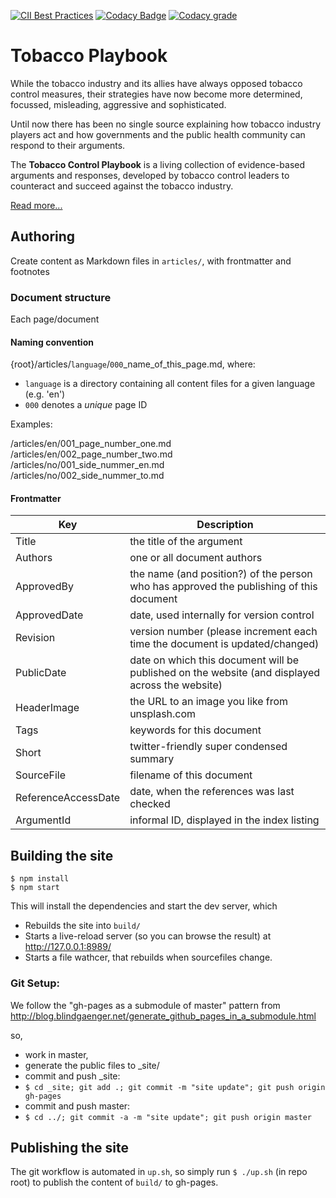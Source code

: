 
[![CII Best Practices](https://bestpractices.coreinfrastructure.org/projects/311/badge)](https://bestpractices.coreinfrastructure.org/projects/311)
[![Codacy Badge](https://api.codacy.com/project/badge/Grade/d057d3f46f2b4cada7ab7ca9a1a2fe94)](https://www.codacy.com/app/baseio/who-tobaccoplaybook?utm_source=github.com&amp;utm_medium=referral&amp;utm_content=tobaccoplaybook/site&amp;utm_campaign=Badge_Grade)
[![Codacy grade](https://img.shields.io/codacy/grade/d057d3f46f2b4cada7ab7ca9a1a2fe94.svg?maxAge=25)]()



# Tobacco Playbook

While the tobacco industry and its allies have always opposed tobacco control measures, their strategies have now become more determined, focussed, misleading, aggressive and sophisticated.
 
Until now there has been no single source explaining how tobacco industry players act and how governments and the public health community can respond to their arguments.
 
The **Tobacco Control Playbook** is a living collection of evidence-based arguments and responses, developed by tobacco control leaders to counteract and succeed against the tobacco industry.

[Read more...](https://tobaccoplaybook.net/en/introduction.html)


## Authoring

Create content as Markdown files in `articles/`, with frontmatter and footnotes

### Document structure

Each page/document

#### Naming convention

{root}/articles/`language`/`000`_name_of_this_page.md, where:  
- `language` is a directory containing all content files for a given language (e.g. 'en')  
- `000` denotes a *unique* page ID


Examples:  

/articles/en/001_page_number_one.md  
/articles/en/002_page_number_two.md  
/articles/no/001_side_nummer_en.md  
/articles/no/002_side_nummer_to.md  


#### Frontmatter


| Key           | Description | 
| ------------- | ----------- |
| Title         | the title of the argument |
| Authors       | one or all document authors |
| ApprovedBy    | the name (and position?) of the person who has approved the publishing of this document |
| ApprovedDate  | date, used internally for version control |
| Revision      | version number (please increment each time the document is updated/changed) |
| PublicDate    | date on which this document will be published on the website (and displayed across the website) |
| HeaderImage   | the URL to an image you like from unsplash.com |
| Tags          | keywords for this document |
| Short         | twitter-friendly super condensed summary |
| SourceFile    | filename of this document |
| ReferenceAccessDate | date, when the references was last checked |
| ArgumentId | informal ID, displayed in the index listing  |


## Building the site

```
$ npm install
$ npm start
```
This will install the dependencies and start the dev server, which
- Rebuilds the site into `build/`
- Starts a live-reload server (so you can browse the result) at http://127.0.0.1:8989/
- Starts a file wathcer, that rebuilds when sourcefiles change.

### Git Setup:
We follow the "gh-pages as a submodule of master" pattern from
http://blog.blindgaenger.net/generate_github_pages_in_a_submodule.html

so,
- work in master,
- generate the public files to _site/
- commit and push _site:
- `$ cd _site; git add .; git commit -m "site update"; git push origin gh-pages`
- commit and push master:
- `$ cd ../; git commit -a -m "site update"; git push origin master`


## Publishing the site

The git workflow is automated in `up.sh`, so simply run  `$ ./up.sh` (in repo root) to publish the content of `build/` to gh-pages.
